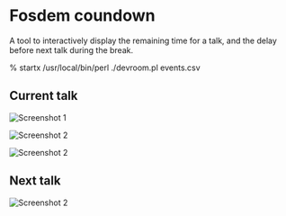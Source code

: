 # Fosdem coundown

A tool to interactively display the remaining time for a talk,
and the delay before next talk during the break.

% startx /usr/local/bin/perl ./devroom.pl events.csv

## Current talk

![Screenshot 1](/fosdem/green.png)

![Screenshot 2](/fosdem/orange.png)

![Screenshot 2](/fosdem/red.png)

## Next talk

![Screenshot 2](/fosdem/blue.png)
